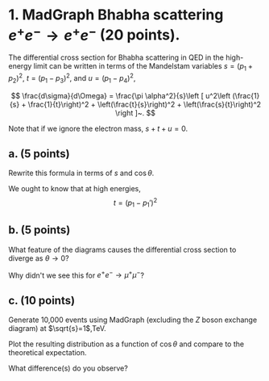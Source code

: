 # 1. MadGraph Bhabha scattering $e^+e^- \to e^+e^-$ (20 points).
The differential cross section for Bhabha scattering in QED in the high-energy limit can be written in terms of the Mandelstam variables $s = (p_1 + p_2)^2$, $t = (p_1-p_3)^2$, and $u = (p_1-p_4)^2$,

$$
\frac{d\sigma}{d\Omega} = \frac{\pi \alpha^2}{s}\left [ u^2\left (\frac{1}{s} + \frac{1}{t}\right)^2 +  \left(\frac{t}{s}\right)^2 +  \left(\frac{s}{t}\right)^2 \right ]~.
$$

Note that if we ignore the electron mass, $s + t + u = 0$. 

## a. (5 points) 
Rewrite this formula in terms of $s$ and $\cos\theta$.

We ought to know that at high energies, 
$$
t = (p_{1}-p_{1}')^2 
$$




## b. (5 points) 
What feature of the diagrams causes the differential cross section to diverge as $\theta\to 0$? 


Why didn't we see this for $e^+e^-\to \mu^+\mu^-$?


## c. (10 points) 

Generate 10,000 events using MadGraph (excluding the $Z$ boson exchange diagram) at $\sqrt{s}=1$\,TeV. 

Plot the resulting distribution as a function of $\cos\theta$ and compare to the theoretical expectation.

What difference(s) do you observe?